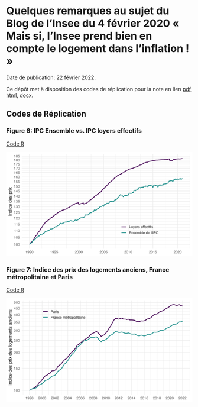 # Quelques remarques au sujet du Blog de l’Insee du 4 février 2020 « Mais si, l’Insee prend bien en compte le logement dans l’inflation ! »

Date de publication: 22 février 2022.

Ce dépôt met à disposition des codes de réplication pour la note en lien [pdf](https://fgeerolf.com/blog-insee-IPC-loyers.pdf), [html](https://fgeerolf.com/blog-insee-IPC-loyers.html), [docx](https://fgeerolf.com/blog-insee-IPC-loyers.docx).

## Codes de Réplication

### Figure 6: IPC Ensemble vs. IPC loyers effectifs

[Code R](figure6.R)

![Figure 6](figure6.png)

### Figure 7: Indice des prix des logements anciens, France métropolitaine et Paris

[Code R](figure7.R)

![Figure 7](figure7.png)
